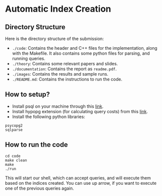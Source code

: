 # Automatic Index Creation

## Directory Structure
Here is the directory structure of the submission:

- `./code`: Contains the header and C++ files for the implementation, along with the Makefile. It also contains some python files for parsing, and running queries.
- `./theory`: Contains some relevant papers and slides.  
- `./documentation`: Contains the report as `readme.pdf`.  
- `./images`: Contains the results and sample runs.
- `./README.md`: Contains the instructions to run the code.

## How to setup?
- Install psql on your machine through this [link](https://www.postgresql.org/download/linux/ubuntu/).
- Install hypopg extension (for calculating query costs) from this [link](https://hypopg.readthedocs.io/en/rel1_stable/installation.html).
- Install the following python libraries:
```
psycopg2
sqlparse
```

## How to run the code
```
cd code
make clean
make
./run
```

This will start our shell, which can accept queries, and will execute them based on the indices created. You can use up arrow, if you want to execute one of the previous queries again.
